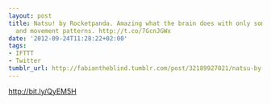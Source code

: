 ```yaml
---
layout: post
title: Natsu! by Rocketpanda. Amazing what the brain does with only some simple forms
  and movement patterns. http://t.co/7GcnJGWx
date: '2012-09-24T11:28:22+02:00'
tags:
- IFTTT
- Twitter
tumblr_url: http://fabiantheblind.tumblr.com/post/32189927021/natsu-by-rocketpanda-amazing-what-the-brain-does-with
---
```

http://bit.ly/QyEM5H
